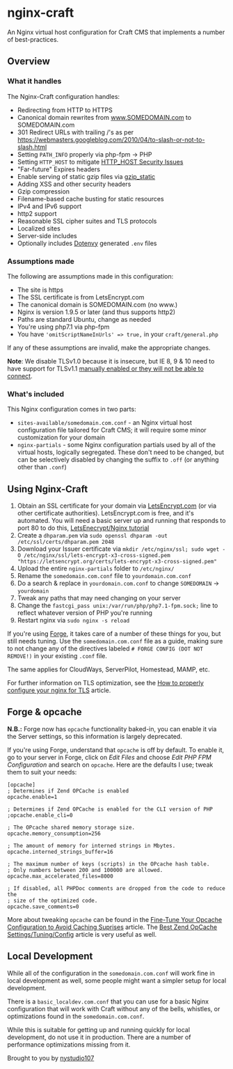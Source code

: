 # nginx-craft

An Nginx virtual host configuration for Craft CMS that implements a number of best-practices.

## Overview

### What it handles

The Nginx-Craft configuration handles:

* Redirecting from HTTP to HTTPS
* Canonical domain rewrites from www.SOMEDOMAIN.com to SOMEDOMAIN.com
* 301 Redirect URLs with trailing /'s as per https://webmasters.googleblog.com/2010/04/to-slash-or-not-to-slash.html
* Setting `PATH_INFO` properly via php-fpm -> PHP
* Setting `HTTP_HOST` to mitigate [HTTP_HOST Security Issues](https://expressionengine.com/blog/http-host-and-server-name-security-issues)
* "Far-future" Expires headers
* Enable serving of static gzip files via [gzip_static](http://nginx.org/en/docs/http/ngx_http_gzip_static_module.html)
* Adding XSS and other security headers
* Gzip compression
* Filename-based cache busting for static resources
* IPv4 and IPv6 support
* http2 support
* Reasonable SSL cipher suites and TLS protocols
* Localized sites
* Server-side includes
* Optionally includes [Dotenvy](https://github.com/nystudio107/dotenvy) generated `.env` files

### Assumptions made

The following are assumptions made in this configuration:

* The site is https
* The SSL certificate is from LetsEncrypt.com
* The canonical domain is SOMEDOMAIN.com (no www.)
* Nginx is version 1.9.5 or later (and thus supports http2)
* Paths are standard Ubuntu, change as needed
* You're using php7.1 via php-fpm
* You have `'omitScriptNameInUrls' => true,` in your `craft/general.php`

If any of these assumptions are invalid, make the appropriate changes.

**Note**: We disable TLSv1.0 because it is insecure, but IE 8, 9 & 10 need to have support for TLSv1.1 [manually enabled or they will not be able to connect](https://answers.microsoft.com/en-us/ie/forum/ie10-windows_other/disabling-tlsv10-breaks-compatibility-with-ie-9/80e77823-0f0c-49a8-b525-15ce6d7a570d?auth=1).

### What's included

This Nginx configuration comes in two parts:

* `sites-available/somedomain.com.conf` - an Nginx virtual host configuration file tailored for Craft CMS; it will require some minor customization for your domain
* `nginx-partials` - some Nginx configuration partials used by all of the virtual hosts, logically segregated.  These don't need to be changed, but can be selectively disabled by changing the suffix to `.off` (or anything other than `.conf`)

## Using Nginx-Craft

1. Obtain an SSL certificate for your domain via [LetsEncrypt.com](https://letsencrypt.org/) (or via other certificate authorities).  LetsEncrypt.com is free, and it's automated.  You will need a basic server up and running that responds to port 80 to do this, [LetsEnecrypt/Nginx tutorial](https://www.digitalocean.com/community/tutorials/how-to-secure-nginx-with-let-s-encrypt-on-ubuntu-16-04)
2. Create a `dhparam.pem` via `sudo openssl dhparam -out /etc/ssl/certs/dhparam.pem 2048`
3. Download your Issuer certificate via `mkdir /etc/nginx/ssl; sudo wget -O /etc/nginx/ssl/lets-encrypt-x3-cross-signed.pem "https://letsencrypt.org/certs/lets-encrypt-x3-cross-signed.pem"`
4. Upload the entire `nginx-partials` folder to `/etc/nginx/`
5. Rename the `somedomain.com.conf` file to `yourdomain.com.conf`
6. Do a search & replace in `yourdomain.com.conf` to change `SOMEDOMAIN` -> `yourdomain`
7. Tweak any paths that may need changing on your server
8. Change the `fastcgi_pass unix:/var/run/php/php7.1-fpm.sock;` line to reflect whatever version of PHP you're running
9. Restart nginx via `sudo nginx -s reload`

If you're using [Forge](https://forge.laravel.com/), it takes care of a number of these things for you, but still needs tuning.  Use the `somedomain.com.conf` file as a guide, making sure to not change any of the directives labeled `# FORGE CONFIG (DOT NOT REMOVE!)` in your existing `.conf` file.

The same applies for CloudWays, ServerPilot, Homestead, MAMP, etc.

For further information on TLS optimization, see the [How to properly configure your nginx for TLS](https://medium.com/@mvuksano/how-to-properly-configure-your-nginx-for-tls-564651438fe0) article.

## Forge & opcache

**N.B.:** Forge now has `opcache` functionality baked-in, you can enable it via the Server settings, so this information is largely deprecated.

If you're using Forge, understand that `opcache` is off by default. To enable it, go to your server in Forge, click on *Edit Files* and choose *Edit PHP FPM Configuration* and search on `opcache`. Here are the defaults I use; tweak them to suit your needs:

    [opcache]
    ; Determines if Zend OPCache is enabled
    opcache.enable=1

    ; Determines if Zend OPCache is enabled for the CLI version of PHP
    ;opcache.enable_cli=0

    ; The OPcache shared memory storage size.
    opcache.memory_consumption=256

    ; The amount of memory for interned strings in Mbytes.
    opcache.interned_strings_buffer=16

    ; The maximum number of keys (scripts) in the OPcache hash table.
    ; Only numbers between 200 and 100000 are allowed.
    opcache.max_accelerated_files=8000

    ; If disabled, all PHPDoc comments are dropped from the code to reduce the
    ; size of the optimized code.
    opcache.save_comments=0

More about tweaking `opcache` can be found in the [Fine-Tune Your Opcache Configuration to Avoid Caching Suprises](https://tideways.io/profiler/blog/fine-tune-your-opcache-configuration-to-avoid-caching-suprises) article. The [Best Zend OpCache Settings/Tuning/Config](https://www.scalingphpbook.com/blog/2014/02/14/best-zend-opcache-settings.html) article is very useful as well.

## Local Development

While all of the configuration in the `somedomain.com.conf` will work fine in local development as well, some people might want a simpler setup for local development.

There is a `basic_localdev.com.conf` that you can use for a basic Nginx configuration that will work with Craft without any of the bells, whistles, or optimizations found in the `somedomain.com.conf`.

While this is suitable for getting up and running quickly for local development, do not use it in production. There are a number of performance optimizations missing from it.

Brought to you by [nystudio107](https://nystudio107.com/)
